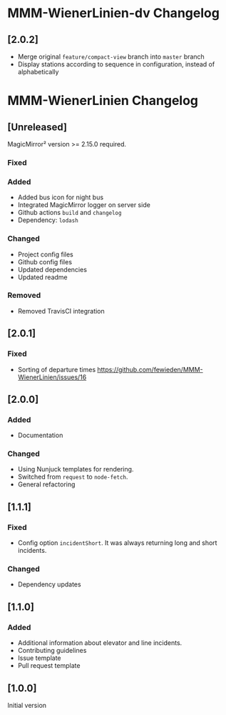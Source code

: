 # MMM-WienerLinien-dv Changelog

## [2.0.2]

- Merge original `feature/compact-view` branch into `master` branch
- Display stations according to sequence in configuration, instead of alphabetically

# MMM-WienerLinien Changelog

## [Unreleased]

MagicMirror² version >= 2.15.0 required.

### Fixed

### Added

- Added bus icon for night bus
- Integrated MagicMirror logger on server side
- Github actions `build` and `changelog`
- Dependency: `lodash`

### Changed

- Project config files
- Github config files
- Updated dependencies
- Updated readme

### Removed

- Removed TravisCI integration

## [2.0.1]

### Fixed

- Sorting of departure times https://github.com/fewieden/MMM-WienerLinien/issues/16

## [2.0.0]

### Added

- Documentation

### Changed

- Using Nunjuck templates for rendering.
- Switched from `request` to `node-fetch`.
- General refactoring

## [1.1.1]

### Fixed

- Config option `incidentShort`. It was always returning long and short incidents.

### Changed

- Dependency updates

## [1.1.0]

### Added

- Additional information about elevator and line incidents.
- Contributing guidelines
- Issue template
- Pull request template

## [1.0.0]

Initial version
